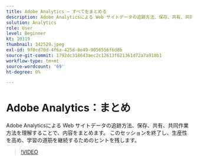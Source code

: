 ```yaml
---
title: Adobe Analytics — すべてをまとめる
description: Adobe Analyticsによる Web サイトデータの追跡方法、保存、共有、共同作業方法を理解することで、内容をまとめます。 生産性を高めるためのヒントを含め、このセッションを終了してください。
solution: Analytics
role: User
level: Beginner
kt: 10319
thumbnail: 342529.jpeg
exl-id: 9f0cd70d-4f6a-425d-8e49-9056556f6d8b
source-git-commit: 1792dc318643aec2c12613f621361d72a7a918b1
workflow-type: tm+mt
source-wordcount: '69'
ht-degree: 0%

---
```


# Adobe Analytics：まとめ

Adobe Analyticsによる Web サイトデータの追跡方法、保存、共有、共同作業方法を理解することで、内容をまとめます。 このセッションを終了し、生産性を高め、学習の道筋を継続するためのヒントを残します。

>[!VIDEO](https://video.tv.adobe.com/v/342529/?quality=12&learn=on)
